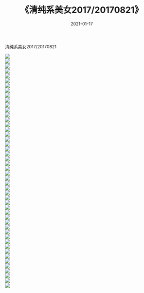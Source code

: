 ﻿---
layout: post
title:  《清纯系美女2017/20170821》
date:   2021-01-17
img: http://pic.660000.xyz/1:/清纯系美女/2017/20170821/000.jpg
categories: [美女, 清纯, 唯美]
---

清纯系美女2017/20170821

 ![](http://pic.660000.xyz/1:/清纯系美女/2017/20170821/001.png) <br>![](http://pic.660000.xyz/1:/清纯系美女/2017/20170821/002.png) <br>![](http://pic.660000.xyz/1:/清纯系美女/2017/20170821/003.png) <br>![](http://pic.660000.xyz/1:/清纯系美女/2017/20170821/004.png) <br>![](http://pic.660000.xyz/1:/清纯系美女/2017/20170821/005.png) <br>![](http://pic.660000.xyz/1:/清纯系美女/2017/20170821/006.png) <br>![](http://pic.660000.xyz/1:/清纯系美女/2017/20170821/007.png) <br>![](http://pic.660000.xyz/1:/清纯系美女/2017/20170821/008.png) <br>![](http://pic.660000.xyz/1:/清纯系美女/2017/20170821/009.png) <br>![](http://pic.660000.xyz/1:/清纯系美女/2017/20170821/010.png) <br>![](http://pic.660000.xyz/1:/清纯系美女/2017/20170821/011.png) <br>![](http://pic.660000.xyz/1:/清纯系美女/2017/20170821/012.png) <br>![](http://pic.660000.xyz/1:/清纯系美女/2017/20170821/013.png) <br>![](http://pic.660000.xyz/1:/清纯系美女/2017/20170821/014.png) <br>![](http://pic.660000.xyz/1:/清纯系美女/2017/20170821/015.png) <br>![](http://pic.660000.xyz/1:/清纯系美女/2017/20170821/016.png) <br>![](http://pic.660000.xyz/1:/清纯系美女/2017/20170821/017.png) <br>![](http://pic.660000.xyz/1:/清纯系美女/2017/20170821/018.png) <br>![](http://pic.660000.xyz/1:/清纯系美女/2017/20170821/019.png) <br>![](http://pic.660000.xyz/1:/清纯系美女/2017/20170821/020.png) <br>![](http://pic.660000.xyz/1:/清纯系美女/2017/20170821/021.png) <br>![](http://pic.660000.xyz/1:/清纯系美女/2017/20170821/022.png) <br>![](http://pic.660000.xyz/1:/清纯系美女/2017/20170821/023.png) <br>![](http://pic.660000.xyz/1:/清纯系美女/2017/20170821/024.png) <br>![](http://pic.660000.xyz/1:/清纯系美女/2017/20170821/025.png) <br>![](http://pic.660000.xyz/1:/清纯系美女/2017/20170821/026.png) <br>![](http://pic.660000.xyz/1:/清纯系美女/2017/20170821/027.png) <br>![](http://pic.660000.xyz/1:/清纯系美女/2017/20170821/028.png) <br>![](http://pic.660000.xyz/1:/清纯系美女/2017/20170821/029.png) <br>![](http://pic.660000.xyz/1:/清纯系美女/2017/20170821/030.png) <br>![](http://pic.660000.xyz/1:/清纯系美女/2017/20170821/031.png) <br>![](http://pic.660000.xyz/1:/清纯系美女/2017/20170821/032.png) <br>![](http://pic.660000.xyz/1:/清纯系美女/2017/20170821/033.png) <br>![](http://pic.660000.xyz/1:/清纯系美女/2017/20170821/034.png) <br>![](http://pic.660000.xyz/1:/清纯系美女/2017/20170821/035.png) <br>![](http://pic.660000.xyz/1:/清纯系美女/2017/20170821/036.png) <br>![](http://pic.660000.xyz/1:/清纯系美女/2017/20170821/037.png) <br>![](http://pic.660000.xyz/1:/清纯系美女/2017/20170821/038.png) <br>![](http://pic.660000.xyz/1:/清纯系美女/2017/20170821/039.png) <br>![](http://pic.660000.xyz/1:/清纯系美女/2017/20170821/040.png) <br>![](http://pic.660000.xyz/1:/清纯系美女/2017/20170821/041.png) <br>![](http://pic.660000.xyz/1:/清纯系美女/2017/20170821/042.png) <br>![](http://pic.660000.xyz/1:/清纯系美女/2017/20170821/043.png) <br>![](http://pic.660000.xyz/1:/清纯系美女/2017/20170821/044.png) <br>![](http://pic.660000.xyz/1:/清纯系美女/2017/20170821/045.png) <br>![](http://pic.660000.xyz/1:/清纯系美女/2017/20170821/046.png) <br>![](http://pic.660000.xyz/1:/清纯系美女/2017/20170821/047.png) <br>![](http://pic.660000.xyz/1:/清纯系美女/2017/20170821/048.png) <br>